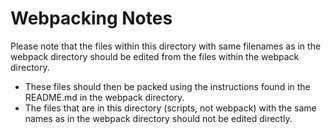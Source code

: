 # Webpacking Notes

Please note that the files within this directory with same filenames as in the webpack directory should be edited from the files within the webpack directory.
- These files should then be packed using the instructions found in the README.md in the webpack directory.
- The files that are in this directory (scripts, not webpack) with the same names as in the webpack directory should not be edited directly.
